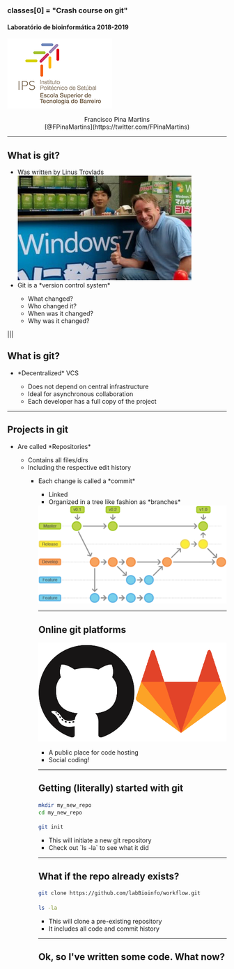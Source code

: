 ### classes[0] = "Crash course on git"

#### Laboratório de bioinformática 2018-2019

![Logo EST](C1_assets/logo-ESTB.png)

<center>Francisco Pina Martins</center>

<center>[@FPinaMartins](https://twitter.com/FPinaMartins)</center>

---

## What is git?

<ul>
<li class="fragment">Was written by Linus Trovlads</li>
<img class="fragment" src="C1_assets/linus.jpg" style="background:none; border:none; box-shadow:none;">
<li class="fragment">Git is a *version control system*</li>
  <ul>
  <li class="fragment">What changed?</li>
  <li class="fragment">Who changed it?</li>
  <li class="fragment">When was it changed?</li>
  <li class="fragment">Why was it changed?</li>
  </ul>
</ul>

|||

## What is git?

<ul>
<li class="fragment">*Decentralized* VCS</li>
  <ul>
  <li class="fragment">Does not depend on central infrastructure</li>
  <li class="fragment">Ideal for asynchronous collaboration</li>
  <li class="fragment">Each developer has a full copy of the project</li>
  </ul>
</ul>

---

## Projects in git

<ul>
<li class="fragment">Are called *Repositories*</li>
  <ul>
  <li class="fragment">Contains all files/dirs</li>
  <li class="fragment">Including the respective edit history</li>
    <ul>
    <li class="fragment">Each change is called a *commit*</li>
      <ul>
      <li class="fragment">Linked</li>
      <li class="fragment">Organized in a tree like fashion as *branches*</li>
      </ul>
<img class="fragment" src="C1_assets/git-branches.png" style="background:none; border:none; box-shadow:none;">

---

## Online git platforms

![Social coding](C1_assets/social-coding.png)

<ul>
<li class="fragment">A public place for code hosting</li>
<li class="fragment">Social coding!</li>
</ul>

---

## Getting (literally) started with git

```bash
mkdir my_new_repo
cd my_new_repo

git init
```

<ul>
<li class="fragment">This will initiate a new git repository</li>
<li class="fragment">Check out `ls -la` to see what it did</li>
</ul>

---

## What if the repo already exists?

```bash
git clone https://github.com/labBioinfo/workflow.git

ls -la
```

<ul>
<li class="fragment">This will clone a pre-existing repository</li>
<li class="fragment">It includes all code and commit history</li>
</ul>

---

## Ok, so I've written some code. What now?

```bash

```


<!-- .element: class="fragment" data-fragment-index="1" -->
